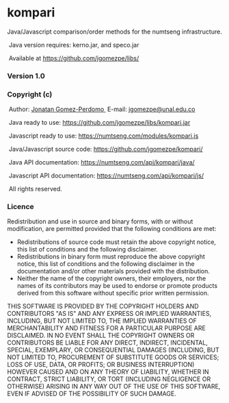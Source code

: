 # kompari
Java/Javascript comparison/order methods for the numtseng infrastructure.

&nbsp;Java version requires: kerno.jar, and speco.jar

&nbsp;Available  at <A HREF="https://github.com/jgomezpe/libs/">https://github.com/jgomezpe/libs/</A>

<h3>Version 1.0</h3>
<h3>Copyright (c)</h3>
&nbsp;Author: <A HREF="https://disi.unal.edu.co/~jgomezpe/"> Jonatan Gomez-Perdomo </A>
&nbsp;E-mail: <A HREF="mailto:jgomezpe@unal.edu.co">jgomezpe@unal.edu.co</A>

&nbsp;Java ready to use: <A HREF="https://github.com/jgomezpe/libs/kompari.jar">https://github.com/jgomezpe/libs/kompari.jar</A>

&nbsp;Javascript ready to use: <A HREF="https://numtseng.com/modules/kompari.js">https://numtseng.com/modules/kompari.js</A>

&nbsp;Java/Javascript source code: <A HREF="https://github.com/jgomezpe/kompari/">https://github.com/jgomezpe/kompari/</A>

&nbsp;Java API documentation: <A HREF="https://numtseng.com/api/kompari/java/">https://numtseng.com/api/kompari/java/</A>

&nbsp;Javascript API documentation: <A HREF="https://numtseng.com/api/kompari/js/">https://numtseng.com/api/kompari/js/</A>

&nbsp;All rights reserved.

<h3>Licence</h3>
Redistribution and use in source and binary forms, with or without modification, are permitted provided that the following conditions are met:

<ul>
    <li> Redistributions of source code must retain the above copyright notice,
            this list of conditions and the following disclaimer.</li>
    <li> Redistributions in binary form must reproduce the above copyright notice,
            this list of conditions and the following disclaimer in the documentation
            and/or other materials provided with the distribution.</li>
    <li> Neither the name of the copyright owners, their employers, nor the
            names of its contributors may be used to endorse or promote products
            derived from this software without specific prior written permission.</li>
</ul>

THIS SOFTWARE IS PROVIDED BY THE COPYRIGHT HOLDERS AND CONTRIBUTORS "AS IS"
        AND ANY EXPRESS OR IMPLIED WARRANTIES, INCLUDING, BUT NOT LIMITED TO, THE
        IMPLIED WARRANTIES OF MERCHANTABILITY AND FITNESS FOR A PARTICULAR PURPOSE ARE
        DISCLAIMED.  IN NO EVENT SHALL THE COPYRIGHT OWNERS OR CONTRIBUTORS BE
        LIABLE FOR ANY DIRECT, INDIRECT, INCIDENTAL, SPECIAL, EXEMPLARY, OR
        CONSEQUENTIAL DAMAGES (INCLUDING, BUT NOT LIMITED TO, PROCUREMENT OF
        SUBSTITUTE GOODS OR SERVICES; LOSS OF USE, DATA, OR PROFITS; OR BUSINESS INTERRUPTION)
        HOWEVER CAUSED AND ON ANY THEORY OF LIABILITY, WHETHER IN CONTRACT, STRICT LIABILITY,
        OR TORT (INCLUDING NEGLIGENCE OR OTHERWISE) ARISING IN ANY WAY OUT OF THE USE OF 
        THIS SOFTWARE, EVEN IF ADVISED OF THE POSSIBILITY OF SUCH DAMAGE.

